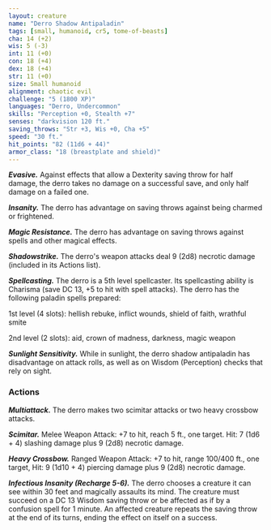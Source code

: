 ```yaml
---
layout: creature
name: "Derro Shadow Antipaladin"
tags: [small, humanoid, cr5, tome-of-beasts]
cha: 14 (+2)
wis: 5 (-3)
int: 11 (+0)
con: 18 (+4)
dex: 18 (+4)
str: 11 (+0)
size: Small humanoid
alignment: chaotic evil
challenge: "5 (1800 XP)"
languages: "Derro, Undercommon"
skills: "Perception +0, Stealth +7"
senses: "darkvision 120 ft."
saving_throws: "Str +3, Wis +0, Cha +5"
speed: "30 ft."
hit_points: "82 (11d6 + 44)"
armor_class: "18 (breastplate and shield)"
---
```


***Evasive.*** Against effects that allow a Dexterity saving throw for half damage, the derro takes no damage on a successful save, and only half damage on a failed one.

***Insanity.*** The derro has advantage on saving throws against being charmed or frightened.

***Magic Resistance.*** The derro has advantage on saving throws against spells and other magical effects.

***Shadowstrike.*** The derro's weapon attacks deal 9 (2d8) necrotic damage (included in its Actions list).

***Spellcasting.*** The derro is a 5th level spellcaster. Its spellcasting ability is Charisma (save DC 13, +5 to hit with spell attacks). The derro has the following paladin spells prepared:

1st level (4 slots): hellish rebuke, inflict wounds, shield of faith, wrathful smite

2nd level (2 slots): aid, crown of madness, darkness, magic weapon

***Sunlight Sensitivity.*** While in sunlight, the derro shadow antipaladin has disadvantage on attack rolls, as well as on Wisdom (Perception) checks that rely on sight.

### Actions

***Multiattack.*** The derro makes two scimitar attacks or two heavy crossbow attacks.

***Scimitar.*** Melee Weapon Attack: +7 to hit, reach 5 ft., one target. Hit: 7 (1d6 + 4) slashing damage plus 9 (2d8) necrotic damage.

***Heavy Crossbow.*** Ranged Weapon Attack: +7 to hit, range 100/400 ft., one target, Hit: 9 (1d10 + 4) piercing damage plus 9 (2d8) necrotic damage.

***Infectious Insanity (Recharge 5-6).*** The derro chooses a creature it can see within 30 feet and magically assaults its mind. The creature must succeed on a DC 13 Wisdom saving throw or be affected as if by a confusion spell for 1 minute. An affected creature repeats the saving throw at the end of its turns, ending the effect on itself on a success.


